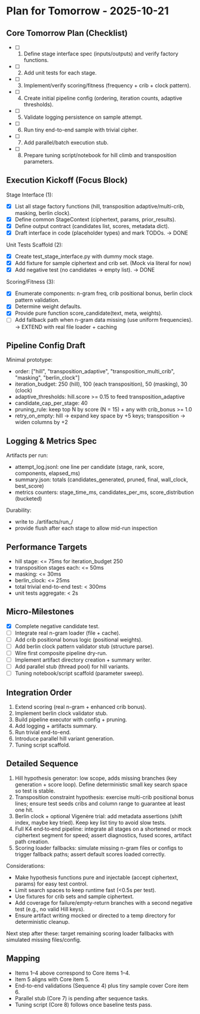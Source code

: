 # Plan for Tomorrow - 2025-10-21

## Core Tomorrow Plan (Checklist)

- [ ] 1. Define stage interface spec (inputs/outputs) and verify factory functions.
- [ ] 2. Add unit tests for each stage.
- [ ] 3. Implement/verify scoring/fitness (frequency + crib + clock pattern).
- [ ] 4. Create initial pipeline config (ordering, iteration counts, adaptive thresholds).
- [ ] 5. Validate logging persistence on sample attempt.
- [ ] 6. Run tiny end-to-end sample with trivial cipher.
- [ ] 7. Add parallel/batch execution stub.
- [ ] 8. Prepare tuning script/notebook for hill climb and transposition parameters.

## Execution Kickoff (Focus Block)

Stage Interface (1):

- [x] List all stage factory functions (hill, transposition adaptive/multi-crib, masking, berlin clock).
- [x] Define common StageContext (ciphertext, params, prior_results).
- [x] Define output contract (candidates list, scores, metadata dict).
- [x] Draft interface in code (placeholder types) and mark TODOs. -> DONE

Unit Tests Scaffold (2):

- [x] Create test_stage_interface.py with dummy mock stage.
- [x] Add fixture for sample ciphertext and crib set. (Mock via literal for now)
- [x] Add negative test (no candidates -> empty list). -> DONE

Scoring/Fitness (3):

- [x] Enumerate components: n-gram freq, crib positional bonus, berlin clock pattern validation.
- [x] Determine weight defaults.
- [x] Provide pure function score_candidate(text, meta, weights).
- [ ] Add fallback path when n-gram data missing (use uniform frequencies). -> EXTEND with real file loader + caching

## Pipeline Config Draft

Minimal prototype:

- order: ["hill", "transposition_adaptive", "transposition_multi_crib", "masking", "berlin_clock"]
- iteration_budget: 250 (hill), 100 (each transposition), 50 (masking), 30 (clock)
- adaptive_thresholds: hill.score >= 0.15 to feed transposition_adaptive
- candidate_cap_per_stage: 40
- pruning_rule: keep top N by score (N = 15) + any with crib_bonus >= 1.0
- retry_on_empty: hill -> expand key space by +5 keys; transposition -> widen columns by +2

## Logging & Metrics Spec

Artifacts per run:

- attempt_log.jsonl: one line per candidate (stage, rank, score, components, elapsed_ms)
- summary.json: totals (candidates_generated, pruned, final, wall_clock, best_score)
- metrics counters: stage_time_ms, candidates_per_ms, score_distribution (bucketed)

Durability:

- write to ./artifacts/run_<timestamp>/
- provide flush after each stage to allow mid-run inspection

## Performance Targets

- hill stage: <= 75ms for iteration_budget 250
- transposition stages each: <= 50ms
- masking: <= 30ms
- berlin_clock: <= 25ms
- total trivial end-to-end test: < 300ms
- unit tests aggregate: < 2s

## Micro-Milestones

- [x] Complete negative candidate test.
- [ ] Integrate real n-gram loader (file + cache).
- [ ] Add crib positional bonus logic (positional weights).
- [ ] Add berlin clock pattern validator stub (structure parse).
- [ ] Wire first composite pipeline dry-run.
- [ ] Implement artifact directory creation + summary writer.
- [ ] Add parallel stub (thread pool) for hill variants.
- [ ] Tuning notebook/script scaffold (parameter sweep).

## Integration Order

1. Extend scoring (real n-gram + enhanced crib bonus).
2. Implement berlin clock validator stub.
3. Build pipeline executor with config + pruning.
4. Add logging + artifacts summary.
5. Run trivial end-to-end.
6. Introduce parallel hill variant generation.
7. Tuning script scaffold.

## Detailed Sequence

1. Hill hypothesis generator: low scope, adds missing branches (key generation + score loop). Define deterministic small key search space so test is stable.
2. Transposition constraint hypothesis: exercise multi-crib positional bonus lines; ensure test seeds cribs and column range to guarantee at least one hit.
3. Berlin clock + optional Vigenère trial: add metadata assertions (shift index, maybe key tried). Keep key list tiny to avoid slow tests.
4. Full K4 end‑to‑end pipeline: integrate all stages on a shortened or mock ciphertext segment for speed; assert diagnostics, fused scores, artifact path creation.
5. Scoring loader fallbacks: simulate missing n-gram files or configs to trigger fallback paths; assert default scores loaded correctly.

Considerations:

- Make hypothesis functions pure and injectable (accept ciphertext, params) for easy test control.
- Limit search spaces to keep runtime fast (<0.5s per test).
- Use fixtures for crib sets and sample ciphertext.
- Add coverage for failure/empty-return branches with a second negative test (e.g., no valid Hill keys).
- Ensure artifact writing mocked or directed to a temp directory for deterministic cleanup.

Next step after these: target remaining scoring loader fallbacks with simulated missing files/config.

## Mapping

- Items 1–4 above correspond to Core items 1–4.
- Item 5 aligns with Core item 5.
- End-to-end validations (Sequence 4) plus tiny sample cover Core item 6.
- Parallel stub (Core 7) is pending after sequence tasks.
- Tuning script (Core 8) follows once baseline tests pass.
